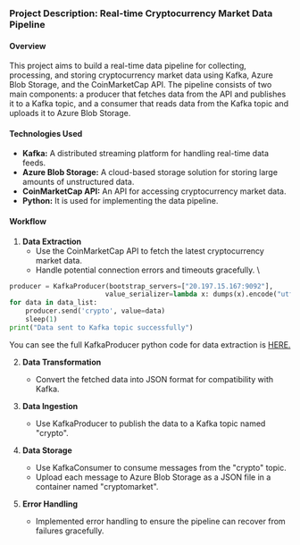 ### Project Description: Real-time Cryptocurrency Market Data Pipeline

#### Overview
This project aims to build a real-time data pipeline for collecting, processing, and storing cryptocurrency market data using Kafka, Azure Blob Storage, and the CoinMarketCap API. The pipeline consists of two main components: a producer that fetches data from the API and publishes it to a Kafka topic, and a consumer that reads data from the Kafka topic and uploads it to Azure Blob Storage.

#### Technologies Used
- **Kafka:** A distributed streaming platform for handling real-time data feeds.
- **Azure Blob Storage:** A cloud-based storage solution for storing large amounts of unstructured data.
- **CoinMarketCap API:** An API for accessing cryptocurrency market data.
- **Python:** It is used for implementing the data pipeline.

#### Workflow
1. **Data Extraction**
   - Use the CoinMarketCap API to fetch the latest cryptocurrency market data.
   - Handle potential connection errors and timeouts gracefully. \
```python
producer = KafkaProducer(bootstrap_servers=["20.197.15.167:9092"],
                        value_serializer=lambda x: dumps(x).encode("utf-8"))
for data in data_list:
    producer.send('crypto', value=data)
    sleep(1)
print("Data sent to Kafka topic successfully")

```  
You can see the full KafkaProducer python code for data extraction is [HERE.](Files/KafkaProducer.ipynb)

2. **Data Transformation**
   - Convert the fetched data into JSON format for compatibility with Kafka.

3. **Data Ingestion**
   - Use KafkaProducer to publish the data to a Kafka topic named "crypto".

4. **Data Storage**
   - Use KafkaConsumer to consume messages from the "crypto" topic.
   - Upload each message to Azure Blob Storage as a JSON file in a container named "cryptomarket".

5. **Error Handling**
   - Implemented error handling to ensure the pipeline can recover from failures gracefully.
